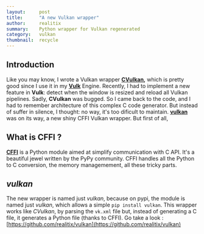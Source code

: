 ```yaml
---
layout:     post
title:      "A new Vulkan wrapper"
author:     realitix
summary:    Python wrapper for Vulkan regenerated
category:   vulkan
thumbnail:  recycle
---
```


## Introduction

Like you may know, I wrote a Vulkan wrapper **[CVulkan](https://realitix.github.io/vulkan/2016/12/05/cvulkan-1-0/),** which is pretty good since I use it in my **[Vulk](https://github.com/realitix/vulk)** Engine.
Recently, I had to implement a new feature in **Vulk**: detect when the window is resized and reload all Vulkan pipelines.
Sadly, **CVulkan** was bugged. So I came back to the code, and I had to remember architecture of this complex C code generator.
But instead of suffer in silence, I thought: no way, it's too dificult to maintain.
**[vulkan](https://github.com/realitix/vulkan)** was on its way, a new shiny CFFI Vulkan wrapper.
But first of all,

## What is CFFI ?

**[CFFI](https://cffi.readthedocs.io/en/latest/)** is a Python module aimed at simplify communication with C API. It's a beautiful jewel written by the PyPy community. CFFI handles all the Python to C conversion, the memory
managemement, all these tricky parts.

## *vulkan*

The new wrapper is named just *vulkan*, because on pypi, the module is named just *vulkan*, which allows a simple `pip install vulkan`.
This wrapper works like *CVulkan*, by parsing the `vk.xml` file but, instead of generating a C file, it generates a Python file (thanks to CFFI).
Go take a look : [https://github.com/realitix/vulkan](https://github.com/realitix/vulkan)
